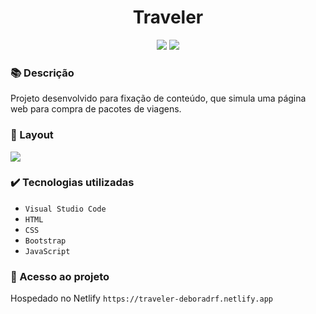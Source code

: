<h1 align="center">Traveler</h1>
<p align="center">
  <img src="https://img.shields.io/badge/STATUS-CONCLUIDO-green?style=plastic">
  <img src="https://img.shields.io/github/stars/deboradrf?style=social">
</p>

### 📚 Descrição
Projeto desenvolvido para fixação de conteúdo, que simula uma página web para compra de pacotes de viagens.

### 🎨 Layout
<img src="https://github.com/user-attachments/assets/cbf60894-c844-4202-8c17-cc7bc9c13ef9">

### ✔️ Tecnologias utilizadas
- ``Visual Studio Code``
- ``HTML``
- ``CSS``
- ``Bootstrap``
- ``JavaScript``

### 📁 Acesso ao projeto
Hospedado no Netlify `https://traveler-deboradrf.netlify.app`
